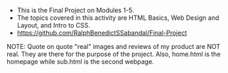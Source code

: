 
- This is the Final Project on Modules 1-5.
- The topics covered in this activity are HTML Basics, Web Design and Layout, and Intro to CSS.
- https://github.com/RalphBenedictSSabandal/Final-Project

NOTE: Quote on quote "real" images and reviews of my product are NOT real. They are there for the purpose of the project. Also, home.html is the homepage while sub.html is the second webpage.
      
